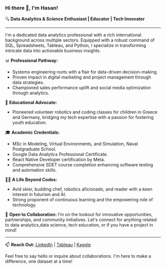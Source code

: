 ### Hi there 👋, I'm Hasan!

🔍 **Data Analytics & Science Enthusiast | Educator | Tech Innovator**

---

I'm a dedicated data analytics professional with a rich international background across multiple sectors. Equipped with a robust command of SQL, Spreadsheets, Tableau, and Python, I specialize in transforming intricate data into actionable business insights.

📊 **Professional Pathway:**
- Systems engineering roots with a flair for data-driven decision-making.
- Proven impact in digital marketing and project management through data strategies.
- Championed sales performance uplift and social media optimization through analytics.

🏫 **Educational Advocate:**
- Pioneered volunteer robotics and coding classes for children in Greece and Germany, bridging my tech expertise with a passion for fostering youth education.

🎓 **Academic Credentials:**
- MSc in Modeling, Virtual Environments, and Simulation, Naval Postgraduate School.
- Google Data Analytics Professional Certificate.
- React Native Developer certification by Meta.
- Comprehensive SDET course completion enhancing software testing and automation skills.

👨‍💻 **A Life Beyond Codes:**
- Avid skier, budding chef, robotics aficionado, and reader with a keen interest in futurism and AI.
- Strong proponent of continuous learning and the empowering role of technology.

🤝 **Open to Collaboration:**
I’m on the lookout for innovative opportunities, partnerships, and community initiatives. Let's connect for anything related to data analytics,data science, tech education, or if you have a project in mind!

---

📫 **Reach Out:**
[LinkedIn](https://www.linkedin.com/in/hasan-beker/) | [Tableau](https://public.tableau.com/app/profile/hasan.beker/vizzes) | [Kaggle](https://www.kaggle.com/hasanbeker)

Feel free to say hello or inquire about collaborations. I'm here to make a difference, one dataset at a time!
